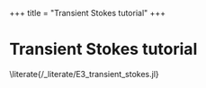 +++
title = "Transient Stokes tutorial"
+++

# Transient Stokes tutorial

\literate{/_literate/E3_transient_stokes.jl}
